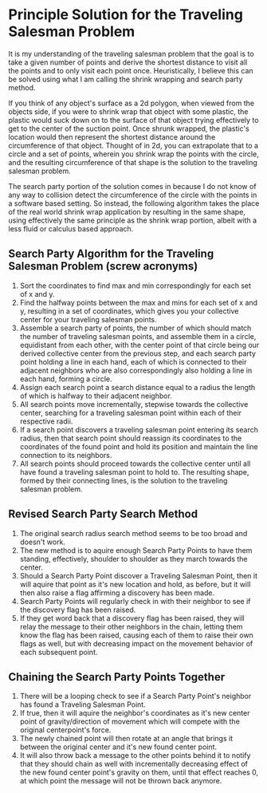 # Principle Solution for the Traveling Salesman Problem

It is my understanding of the traveling salesman problem that the goal is to take a 
given number of points and derive the shortest distance to visit all the points and 
to only visit each point once.  Heuristically, I believe this can be solved using 
what I am calling the shrink wrapping and search party method. 

If you think of any object's surface as a 2d polygon, when viewed from the objects side, 
if you were to shrink wrap that object with some plastic, the plastic would suck down on 
to the surface of that object trying effectively to get to the center of the suction point. 
Once shrunk wrapped, the plastic's location would then represent the shortest distance around 
the circumference of that object. Thought of in 2d, you can extrapolate that to a circle and a 
set of points, wherein you shrink wrap the points with the circle, and the resulting circumference 
of that shape is the solution to the traveling salesman problem. 

The search party portion of the solution comes in because I do not know of any way to collision detect the 
circumference of the circle with the points in a software based setting. So instead, the following algorithm 
takes the place of the real world shrink wrap application by resulting in the same shape, using effectively 
the same principle as the shrink wrap portion, albeit with a less fluid or calculus based approach.

## Search Party Algorithm for the Traveling Salesman Problem (screw acronyms)
1. Sort the coordinates to find max and min correspondingly for each set of x and y. 
2. Find the halfway points between the max and mins for each set of x and y, resulting in a set of coordinates, 
   which gives you your collective center for your traveling salesman points. 
3. Assemble a search party of points, the number of which should match the number of traveling salesman points, 
   and assemble them in a circle, equidistant from each other, with the center point of that circle being our 
   derived collective center from the previous step, and each search party point holding a line in each 
   hand, each of which is connected to their adjacent neighbors who are also correspondingly also holding
   a line in each hand, forming a circle. 
4. Assign each search point a search distance equal to a radius the length of which is halfway to their 
   adjacent neighbor.
5. All search points move incrementally, stepwise towards the collective center, searching for a traveling salesman point
   within each of their respective radii.
6. If a search point discovers a traveling salesman point entering its search radius, then that search point 
   should reassign its coordinates to the coordinates of the found point and hold its position and maintain the 
   line connection to its neighbors.
7. All search points should proceed towards the collective center until all have found a traveling salesman
   point to hold to. The resulting shape, formed by their connecting lines, is the solution to the 
   traveling salesman problem.


## Revised Search Party Search Method
1. The original search radius search method seems to be too broad and doesn't work. 
2. The new method is to aquire enough Search Party Points to have them standing, effectively, shoulder 
   to shoulder as they march towards the center. 
3. Should a Search Party Point discover a Traveling Salesman Point, then it will aquire that point as it's new
   location and hold, as before, but it will then also raise a flag affirming a discovery has been made. 
4. Search Party Points will regularly check in with their neighbor to see if the discovery flag has been raised.
5. If they get word back that a discovery flag has been raised, they will relay the message to their other neighbors
   in the chain, letting them know the flag has been raised, causing each of them to raise their own flags as well, but 
   with decreasing impact on the movement behavior of each subsequent point.

## Chaining the Search Party Points Together
1. There will be a looping check to see if a Search Party Point's neighbor has found a Traveling Salesman Point.
2. If true, then it will aquire the neighbor's coordinates as it's new center point of gravity/direction of movement
   which will compete with the original centerpoint's force. 
3. The newly chained point will then rotate at an angle that brings it between the original center and it's new found center point. 
4. It will also throw back a message to the other points behind it to notify that they should chain as well 
   with incrementally decreasing effect of the new found center point's gravity on them, until that effect reaches 0,
   at which point the message will not be thrown back anymore. 